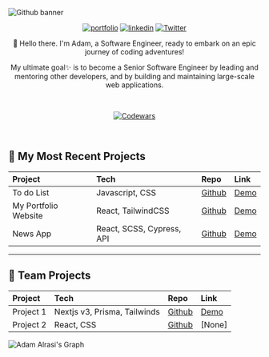 <!-- Here are some ideas to get you started: 9 -->
<div>

<div style="display: none">

  ![Adam Alrasi's Graph](https://github-readme-activity-graph.vercel.app/graph?username=adamalrasi&custom_title=Adam%20Alrasi's%20GitHub%20Activity%20Graph&bg_color=0D1117&color=7F3FBF&line=7F3FBF&point=7F3FBF&area_color=FFFFFF&title_color=FFFFFF&area=true)

</div>

![Github banner](https://github.com/adamalrasi/Codewars__Completed-JavaScript-Katas/assets/147779056/e9b5087a-c683-418a-b61f-63a89eaee18a)

<div align="center">
  
[![portfolio](https://img.shields.io/badge/my_portfolio-000?style=for-the-badge&logo=ko-fi&logoColor=BE5EA4)](https://adamalrasi.com/)
[![linkedin](https://img.shields.io/badge/linkedin-0A66C2?style=for-the-badge&logo=linkedin&logoColor=white)](https://www.linkedin.com/in/cintia-siqueira/)
[![Twitter](https://img.shields.io/badge/twitter-0A66C2?style=for-the-badge&logo=twitter&logoColor=white)](https://twitter.com/Cii_siq)
</div>
<div align="center"> 
👋 Hello there. I'm Adam, a Software Engineer, ready to embark on an epic journey of coding adventures! 

My ultimate goal✨ is to become a Senior Software Engineer by leading and mentoring other developers, and by building and maintaining large-scale web applications.
</div>

<br>
<div align="center"> 

[![Codewars](https://github.r2v.ch/codewars?user=adamalrasi&cache_control=86400&name=true&top_languages=true&stroke=%23b362ff&theme=purple_dark)](https://www.codewars.com/users/adamalrasi)

</div>
<br>


## 📄 My Most Recent Projects
<div align="center"> 
  
|Project                 | Tech                                             | Repo                                                                 | Link                                          |
|:-----------------------|:-------------------------------------------------|:---------------------------------------------------------------------|:----------------------------------------------|
| To do List             |  Javascript, CSS                                 | [Github](https://github.com/ciisiq/studying-to-do-js)                | [Demo](https://adamalrasi.com)                |
| My Portfolio Website   |  React, TailwindCSS                              | [Github](https://github.com/ciisiq/first-portfolio)                  | [Demo](https://adamalrasi.com)                |
| News App               |  React, SCSS, Cypress, API                       | [Github](https://github.com/ciisiq/news-app)                         | [Demo](https://adamalrasi.com)                |
  
</div>

<hr>

## 📄 Team Projects
<div align="center"> 
  
|Project                 | Tech                          | Repo                                                                    |   Link                                              |
|:-----------------------|:------------------------------|:------------------------------------------------------------------------|:----------------------------------------------------|
| Project 1              |  Nextjs v3, Prisma, Tailwinds | [Github](https://github.com/)                                           | [Demo]()             |
| Project 2              |  React, CSS                   | [Github](https://github.com/)                                           | [None]                                              |
  
</div>

![Adam Alrasi's Graph](https://github-readme-activity-graph.vercel.app/graph?username=adamalrasi&custom_title=Adam%20Alrasi's%20GitHub%20Activity%20Graph&bg_color=0D1117&color=7F3FBF&line=7F3FBF&point=7F3FBF&area_color=FFFFFF&title_color=FFFFFF&area=true)

</div>

